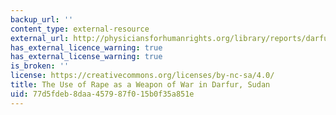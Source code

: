 ```yaml
---
backup_url: ''
content_type: external-resource
external_url: http://physiciansforhumanrights.org/library/reports/darfur-use-of-rape-as-weapon-2004.html
has_external_licence_warning: true
has_external_license_warning: true
is_broken: ''
license: https://creativecommons.org/licenses/by-nc-sa/4.0/
title: The Use of Rape as a Weapon of War in Darfur, Sudan
uid: 77d5fdeb-8daa-4579-87f0-15b0f35a851e
---
```

